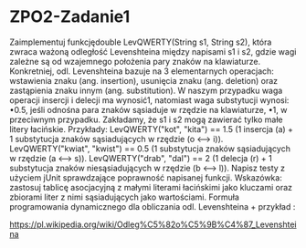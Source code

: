 # ZPO2-Zadanie1

 Zaimplementuj funkcjędouble LevQWERTY(String s1, String s2), która zwraca ważoną odległość Levenshteina między napisami s1 i s2, gdzie wagi zależne są od wzajemnego położenia pary znaków na klawiaturze. Konkretniej, odl. Levenshteina bazuje na 3 elementarnych operacjach: wstawienia znaku (ang. insertion), usunięcia znaku (ang. deletion) oraz zastąpienia znaku innym (ang. substitution). W naszym przypadku waga operacji insercji i delecji ma wynosić1, natomiast waga substytucji wynosi: •0.5, jeśli odnośna para znaków sąsiaduje w rzędzie na klawiaturze, •1, w przeciwnym przypadku. Zakładamy, że s1 i s2 mogą zawierać tylko małe litery łacińskie. Przykłady:  LevQWERTY("kot", "kita") == 1.5 (1 insercja (a) + 1 substytucja znaków sąsiadujących w rzędzie (o <--> i)). LevQWERTY("kwiat", "kwist") == 0.5 (1 substytucja znaków sąsiadujących w rzędzie (a <--> s)). LevQWERTY("drab", "dal") == 2 (1 delecja (r) + 1 substytucja znaków niesąsiadujących w rzędzie (b <--> l)). Napisz testy z użyciem jUnit sprawdzające poprawność napisanej funkcji. Wskazówka: zastosuj tablicę asocjacyjną z małymi literami łacińskimi jako kluczami oraz zbiorami liter z nimi sąsiadujących jako wartościami. Formuła programowania dynamicznego dla obliczania odl. Levenshteina + przykład :
 
 https://pl.wikipedia.org/wiki/Odleg%C5%82o%C5%9B%C4%87_Levenshteina

